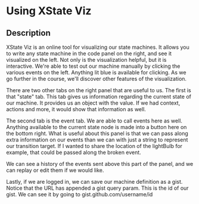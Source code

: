 # Using XState Viz

## Description

XState Viz is an online tool for visualizing our state machines. It allows you to write any state machine in the code panel on the right, and see it visualized on the left. Not only is the visualization helpful, but it is interactive. We're able to test out our machine manually by clicking the various events on the left. Anything lit blue is available for clicking. As we go further in the course, we'll discover other features of the visualization.

There are two other tabs on the right panel that are useful to us. The first is that "state" tab. This tab gives us information regarding the current state of our machine. It provides us an object with the value. If we had context, actions and more, it would show that information as well.

The second tab is the event tab. We are able to call events here as well. Anything available to the current state node is made into a button here on the bottom right. What is useful about this panel is that we can pass along extra information on our events than we can with just a string to represent our transition target. If I wanted to share the location of the lightBulb for example, that could be passed along the broken event.

We can see a history of the events sent above this part of the panel, and we can replay or edit them if we would like.

Lastly, if we are logged in, we can save our machine definition as a gist. Notice that the URL has appended a gist query param. This is the id of our gist. We can see it by going to gist.github.com/username/id
